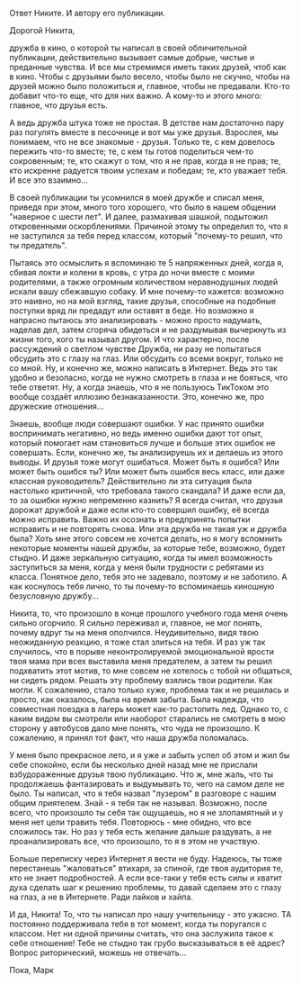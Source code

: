 Ответ Никите. И автору его публикации.

Дорогой Никита,

дружба в кино, о которой ты написал в своей обличительной публикации, действительно вызывает самые добрые, чистые и преданные чувства. И все мы стремимся иметь таких друзей, чтоб как в кино. Чтобы с друзьями было весело, чтобы было не скучно, чтобы на друзей можно было положиться и, главное, чтобы не предавали. Кто-то добавит что-то еще, что для них важно. А кому-то и этого много: главное, что друзья есть.

А ведь дружба штука тоже не простая. В детстве нам достаточно пару раз погулять вместе в песочнице и вот мы уже друзья. Взрослея, мы понимаем, что не все знакомые - друзья. Только те, с кем довелось пережить что-то вместе; те, с кем ты готов поделиться чем-то сокровенным; те, кто скажут о том, что я не прав, когда я не прав; те, кто искренне радуется твоим успехам и победам; те, кто уважает тебя. И все это взаимно...

В своей публикации ты усомнился в моей дружбе и списал меня, приведя при этом, много того хорошего, что было в нашем общении "наверное с шести лет". И далее, размахивая шашкой, подытожил откровенными оскорблениями. Причиной этому ты определил то, что я не заступился за тебя перед классом, который "почему-то решил, что ты предатель".

Пытаясь это осмыслить я вспоминаю те 5 напряженных дней, когда я, сбивая локти и колени в кровь, с утра до ночи вместе с моими родителями, а также огромным количеством неравнодушных людей искали вашу сбежавшую собаку. И мне почему-то кажется: возможно это наивно, но на мой взгляд, такие друзья, способные на подобные поступки вряд ли предадут или оставят в беде. Но возможно я напрасно пытаюсь это анализировать - можно просто надумать, наделав дел, затем сгоряча обидеться и не раздумывая вычеркнуть из жизни того, кого ты называл другом. И что характерно, после рассуждений о светлом чувстве Дружба, ни разу не попытаться обсудить это с глазу на глаз. Или обсудить со всеми вокруг, только не со мной. Ну, и конечно же, можно написать в Интернет. Ведь это так удобно и безопасно, когда не нужно смотреть в глаза и не бояться, что тебе ответят. Ну, а когда знаешь, что я не пользуюсь ТикТоком это вообще создаёт иллюзию безнаказанности.  Это, конечно же, про дружеские отношения...

Знаешь, вообще люди совершают ошибки. У нас принято ошибки воспринимать негативно, но ведь именно ошибки дают тот опыт, который помогает нам становиться лучше и больше этих ошибок не совершать. Если, конечно же, ты анализируешь их и делаешь из этого выводы. И друзья тоже могут ошибаться. Может быть я ошибся? Или может быть ошибся ты? Или может быть ошибся весь класс, или даже классная руководитель? Действительно ли эта ситуация была настолько критичной, что требовала такого скандала? И даже если да, то за ошибки нужно непременно казнить? Я всегда считал, что друзья дорожат дружбой и даже если кто-то совершил ошибку, её всегда можно исправить. Важно их осознать и предпринять попытки исправить и не повторять снова. Или эта дружба не такая уж и дружба была? Хоть мне этого совсем не хочется делать, но я могу вспомнить некоторые моменты нашей дружбы, за которые тебе, возможно, будет стыдно. И даже зеркальную ситуацию, когда ты имел возможность заступиться за меня, когда у меня были трудности с ребятами из класса. Понятное дело, тебя это не задевало, поэтому и не заботило. А как коснулось тебя лично, то ты почему-то вспоминаешь киношную безусловную дружбу...

Никита, то, что произошло в конце прошлого учебного года меня очень сильно огорчило. Я сильно переживал и, главное, не мог понять, почему вдруг ты на меня ополчился. Неудивительно, видя твою неожиданную реакцию, я тоже стал злиться на тебя. И раз уж так случилось, что в порыве неконтролируемой эмоциональной ярости твоя мама при всех выставила меня предателем, а затем ты решил подхватить этот мотив, то мне совсем не хотелось с тобой ни общаться, ни сидеть рядом. Решать эту проблему взялись твои родители. Как могли. К сожалению, стало только хуже, проблема так и не решилась и просто, как оказалось, была на время забыта. Была надежда, что совместная поездка в лагерь может как-то растопить лед. Однако то, с каким видом вы смотрели или наоборот старались не смотреть в мою сторону у автобусов дало мне понять, что чуда не произошло. К сожалению, я принял тот факт, что наша дружба поломалась.

У меня было прекрасное лето, и я уже и забыть успел об этом и жил бы себе спокойно, если бы несколько дней назад мне не прислали взбудораженные друзья твою публикацию. Что ж, мне жаль, что ты продолжаешь фантазировать и выдумывать то, чего на самом деле не было. Ты написал, что я тебя назвал "лузером" в разговоре с нашим общим приятелем. Знай - я тебя так не называл. Возможно, после всего, что произошло ты себя так ощущаешь, но я не злопамятный и у меня нет цели травить тебя. Повторюсь - мне обидно, что все сложилось так. Но раз у тебя есть желание дальше раздувать, а не проанализировать все, что произошло, то я в этом не участвую.

Больше переписку через Интернет я вести не буду. Надеюсь, ты тоже перестанешь "жаловаться" втихаря, за спиной, где твоя аудитория те, кто не знает подробностей. А если все-таки у тебя есть силы и хватит духа сделать шаг к решению проблемы, то давай сделаем это с глазу на глаз, а не в Интернете. Ради лайков и хайпа.

И да, Никита! То, что ты написал про нашу учительницу - это ужасно. ТА постоянно поддерживала тебя в тот момент, когда ты поругался с классом. Нет ни одной причины считать, что она заслужила такое к себе отношение! Тебе не стыдно так грубо высказываться в её адрес? Вопрос риторический, можешь не отвечать...

Пока,
Марк
